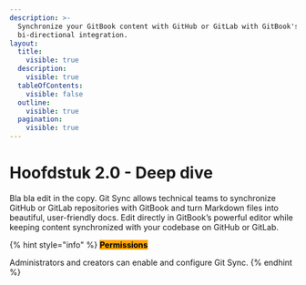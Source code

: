 ```yaml
---
description: >-
  Synchronize your GitBook content with GitHub or GitLab with GitBook's
  bi-directional integration.
layout:
  title:
    visible: true
  description:
    visible: true
  tableOfContents:
    visible: false
  outline:
    visible: true
  pagination:
    visible: true
---
```


# Hoofdstuk 2.0 - Deep dive

Bla bla edit in the copy. Git Sync allows technical teams to synchronize GitHub or GitLab repositories with GitBook and turn Markdown files into beautiful, user-friendly docs. Edit directly in GitBook’s powerful editor while keeping content synchronized with your codebase on GitHub or GitLab.



{% hint style="info" %}
<mark style="background-color:orange;">**Permissions**</mark>

Administrators and creators can enable and configure Git Sync.
{% endhint %}
